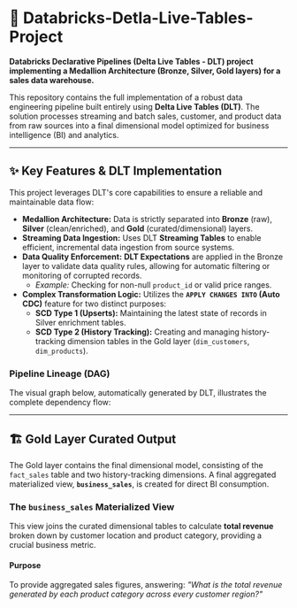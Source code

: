# 🚀 Databricks-Detla-Live-Tables-Project

**Databricks Declarative Pipelines (Delta Live Tables - DLT) project implementing a Medallion Architecture (Bronze, Silver, Gold layers) for a sales data warehouse.**

This repository contains the full implementation of a robust data engineering pipeline built entirely using **Delta Live Tables (DLT)**. The solution processes streaming and batch sales, customer, and product data from raw sources into a final dimensional model optimized for business intelligence (BI) and analytics.

---

## ✨ Key Features & DLT Implementation

This project leverages DLT's core capabilities to ensure a reliable and maintainable data flow:

* **Medallion Architecture:** Data is strictly separated into **Bronze** (raw), **Silver** (clean/enriched), and **Gold** (curated/dimensional) layers.
* **Streaming Data Ingestion:** Uses DLT **Streaming Tables** to enable efficient, incremental data ingestion from source systems.
* **Data Quality Enforcement:** **DLT Expectations** are applied in the Bronze layer to validate data quality rules, allowing for automatic filtering or monitoring of corrupted records.
    * *Example:* Checking for non-null `product_id` or valid price ranges.
* **Complex Transformation Logic:** Utilizes the **`APPLY CHANGES INTO` (Auto CDC)** feature for two distinct purposes:
    * **SCD Type 1 (Upserts):** Maintaining the latest state of records in Silver enrichment tables.
    * **SCD Type 2 (History Tracking):** Creating and managing history-tracking dimension tables in the Gold layer (`dim_customers`, `dim_products`).

### Pipeline Lineage (DAG)

The visual graph below, automatically generated by DLT, illustrates the complete dependency flow:



---

## 🏗️ Gold Layer Curated Output

The Gold layer contains the final dimensional model, consisting of the `fact_sales` table and two history-tracking dimensions. A final aggregated materialized view, **`business_sales`**, is created for direct BI consumption.

### The `business_sales` Materialized View

This view joins the curated dimensional tables to calculate **total revenue** broken down by customer location and product category, providing a crucial business metric.

#### **Purpose**

To provide aggregated sales figures, answering: *"What is the total revenue generated by each product category across every customer region?"*

